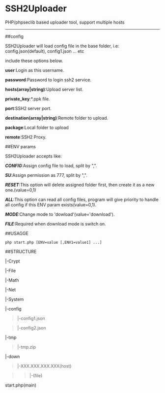 SSH2Uploader
============

PHP/phpseclib based uploader tool, support multiple hosts

---

##config

SSH2Uploader will load config file in the base folder, i.e: config.json(default), config1.json ... etc

include these options below.

**user**:Login as this username.

**password**:Password to login ssh2 service.

**hosts(array|string)**:Upload server list.

**private_key**:*.ppk file.

**port**:SSH2 server port.

**destination(array|string)**:Remote folder to upload.

**package**:Local folder to upload

**remote**:SSH2 Proxy.

##ENV params

SSH2Uploader accepts like:

***CONFIG***:Assign config file to load, split by ",".

***SU***:Assign permission as 777, split by ",".

***RESET***:This option will delete assigned folder first, then create it as a new one.(value=0,1)

***ALL***:This option can read all config files, program will give priority to handle all config if this ENV param exists(value=0,1).

***MODE***:Change mode to 'dowload'(value='download').

***FILE***:Required when download mode is switch on.

##USAGGE

	php start.php [ENV=value [,ENV1=value1] ...]

##STRUCTURE

|-Crypt

|-File

|-Math

|-Net

|-System

|-config

>|-config1.json

>|-config2.json

|-tmp

>|-tmp.zip

|-down

>|-XXX.XXX.XXX.XXX(host)

>>|-(file)

start.php(main)
